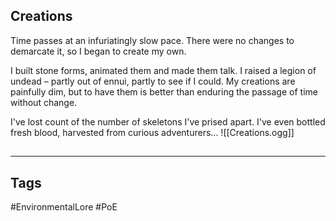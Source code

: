 ## Creations
Time passes at an infuriatingly slow pace. There were no changes to demarcate it, so I began to create my own.

I built stone forms, animated them and made them talk. I raised a legion of undead – partly out of ennui, partly to see if I could. My creations are painfully dim, but to have them is better than enduring the passage of time without change.

I've lost count of the number of skeletons I've prised apart. I've even bottled fresh blood, harvested from curious adventurers...
![[Creations.ogg]]

##
---
## Tags
#EnvironmentalLore 
#PoE